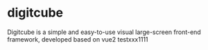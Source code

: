 # digitcube
Digitcube is a simple and easy-to-use visual large-screen front-end framework, developed based on vue2
testxxx1111